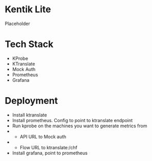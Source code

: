 # Kentik Lite

Placeholder

# Tech Stack
* KProbe
* KTranslate
* Mock Auth
* Prometheus
* Grafana

# Deployment

* Install ktranslate
* Install prometheus. Config to point to ktranslate endpoint
* Run kprobe on the machines you want to generate metrics from
* * API URL to Mock auth
* * Flow URL to ktranslate:/chf
* Install grafana, point to prometheus




